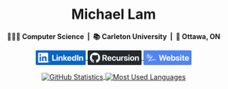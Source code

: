 <div align="center">
  <h1>Michael Lam</h1>
  <p><strong>👨🏻‍💻 Computer Science &nbsp;|&nbsp; 📚 Carleton University &nbsp;|&nbsp; 🏡 Ottawa, ON</strong></p>
</div>

<p align="center">
  <a href="https://linkedin.com/in/michaeljylam/">
    <img align="center" src="images/linkedin.png" height="30px" alt="LinkedIn">
  </a>
  <a href="https://github.com/michaeljylam/">
    <img align="center" src="images/github.png" height="30px" alt="GitHub">
  </a>
  <a href="https://michaeljylam.ca/">
    <img align="center" src="images/website.png" height="30px" alt="Website">
  </a>
</p>


<p align="center">
  <a href="https://github.com/anuraghazra/github-readme-stats">
    <img align="center" src="https://github-readme-stats.vercel.app/api?username=michaeljylam&hide=issues&count_private=true&show_icons=true&include_all_commits=true&custom_title=GitHub%20Statistics" height="150px" alt="GitHub Statistics">
  </a>
  <a href="https://github.com/anuraghazra/github-readme-stats">
    <img align="center" src="https://github-readme-stats.vercel.app/api/top-langs/?username=michaeljylam&layout=compact&hide=pug" height="150px" alt="Most Used Languages">
  </a>
</p>
